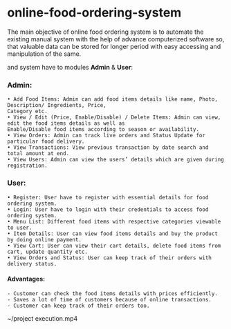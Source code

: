 # online-food-ordering-system

The main objective of online food ordering system is to automate the existing manual system with the help of
advance computerized software so, that valuable data can be stored for longer period with easy accessing and
manipulation of the same.

and system have to modules **Admin** & **User**:

### Admin:
    • Add Food Items: Admin can add food items details like name, Photo, Description/ Ingredients, Price,
    Category etc.
    • View / Edit (Price, Enable/Disable) / Delete Items: Admin can view, edit the food items details as well as
    Enable/Disable food items according to season or availability.
    • View Orders: Admin can track live orders and Status Update for particular food delivery.
    • View Transactions: View previous transaction by date search and total amount at end.
    • View Users: Admin can view the users’ details which are given during registration.
### User:
    • Register: User have to register with essential details for food ordering system.
    • Login: User have to login with their credentials to access food ordering system.
    • Menu List: Different food items with respective categories viewable to user.
    • Item Details: User can view food items details and buy the product by doing online payment.
    • View Cart: User can view their cart details, delete food items from cart, update quantity etc.
    • View Orders and Status: User can keep track of their orders with delivery status.
    
 #### Advantages:
    - Customer can check the food items details with prices efficiently.
    - Saves a lot of time of customers because of online transactions.
    - Customer can keep track of their orders too.

~/project execution.mp4
